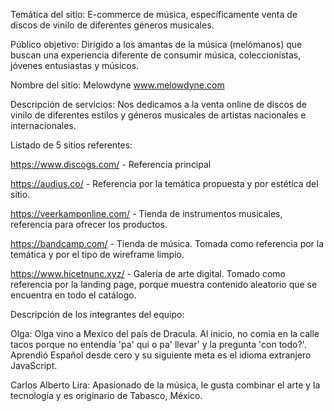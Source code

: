 Temática del sitio: E-commerce de música, específicamente venta de discos de vinilo de diferentes géneros musicales.

Público objetivo: Dirigido a los amantas de la música (melómanos) que buscan una experiencia diferente de consumir música, coleccionistas, jóvenes entusiastas y músicos.

Nombre del sitio: Melowdyne www.melowdyne.com

Descripción de servicios: Nos dedicamos a la venta online de discos de vinilo de diferentes estilos y géneros musicales de artistas nacionales e internacionales.

Listado de 5 sitios referentes:

https://www.discogs.com/ - Referencia principal

https://audius.co/ - Referencia por la temática propuesta y por estética del sitio.

https://veerkamponline.com/ - Tienda de instrumentos musicales, referencia para ofrecer los productos.

https://bandcamp.com/ - Tienda de música. Tomada como referencia por la temática y por el tipo de wireframe limpio.

https://www.hicetnunc.xyz/ - Galería de arte digital. Tomado como referencia por la landing page, porque muestra contenido aleatorio que se encuentra en todo el catálogo.

Descripción de los integrantes del equipo:

Olga: Olga vino a Mexico del país de Dracula. Al inicio, no comía en la calle tacos porque no entendía 'pa' qui o pa' llevar' y la pregunta 'con todo?'. Aprendió Español desde cero y su siguiente meta es el idioma extranjero JavaScript.

Carlos Alberto Lira: Apasionado de la música, le gusta combinar el arte y la tecnología y es originario de Tabasco, México.
